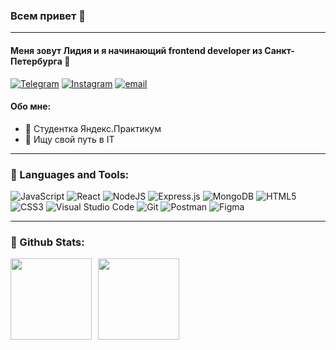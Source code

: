 ### Всем привет :raised_hands:
____
#### Меня зовут Лидия и я начинающий frontend developer из Санкт-Петербурга  :metal:

[<img alt="Telegram" src="https://img.shields.io/badge/@anel1da-2CA5E0?style=flat&logo=telegram&logoColor=white" />](https://t.me/Anel1da)
[<img alt="Instagram" src="https://img.shields.io/badge/anel1da-%23E4405F.svg?&style=flat&logo=Instagram&logoColor=white"/>](https://instagram.com/anel1da)
[<img alt="email" src="https://img.shields.io/badge/anel1da@yandex.ru-D14836?style=flat&logo=gmail&logoColor=white" />](mailto:anel1da@yandex.ru) 
#### Обо мне: 
- :hatching_chick: Студентка Яндекс.Практикум
- :see_no_evil: Ищу свой путь в IT


____

### 🔧 Languages and Tools:

<img alt="JavaScript" src="https://img.shields.io/badge/javascript-%23323330.svg?&style=for-the-badge&logo=javascript&logoColor=%23F7DF1E"/> <img alt="React" src="https://img.shields.io/badge/react-%2320232a.svg?&style=for-the-badge&logo=react&logoColor=%2361DAFB"/> <img alt="NodeJS" src="https://img.shields.io/badge/node.js-%2343853D.svg?&style=for-the-badge&logo=node.js&logoColor=white"/> <img alt="Express.js" src="https://img.shields.io/badge/express.js-%23404d59.svg?&style=for-the-badge"/> <img alt="MongoDB" src ="https://img.shields.io/badge/MongoDB-%234ea94b.svg?&style=for-the-badge&logo=mongodb&logoColor=white"/> <img alt="HTML5" src="https://img.shields.io/badge/html5-%23E34F26.svg?&style=for-the-badge&logo=html5&logoColor=white"/> <img alt="CSS3" src="https://img.shields.io/badge/css3-%231572B6.svg?&style=for-the-badge&logo=css3&logoColor=white"/>
<img alt="Visual Studio Code" src="https://img.shields.io/badge/VisualStudioCode-0078d7.svg?&style=for-the-badge&logo=visual-studio-code&logoColor=white"/> <img alt="Git" src="https://img.shields.io/badge/git-%23F05033.svg?&style=for-the-badge&logo=git&logoColor=white"/> <img alt="Postman" src="https://img.shields.io/badge/Postman-FF6C37?style=for-the-badge&logo=postman&logoColor=red" /> <img alt="Figma" src="https://img.shields.io/badge/figma-%23F24E1E.svg?&style=for-the-badge&logo=figma&logoColor=white"/>
____

### :link: Github Stats:

<div>
<a href="https://github-readme-stats.vercel.app/api?username=anel1da&hide=contribs&show_icons=true">
  <img  align="left" height="130" style="margin-right: 10px" src="https://github-readme-stats.vercel.app/api?username=anel1da&hide=contribs&show_icons=true" />
</a>
<a href="https://github-readme-stats.vercel.app/api/top-langs/?username=anel1da&layout=compact">
  <img align="left" height="130" src="https://github-readme-stats.vercel.app/api/top-langs/?username=anel1da&layout=compact" />
</a>
</div>

<!--
**Anel1da/Anel1da** is a ✨ _special_ ✨ repository because its `README.md` (this file) appears on your GitHub profile.
\
